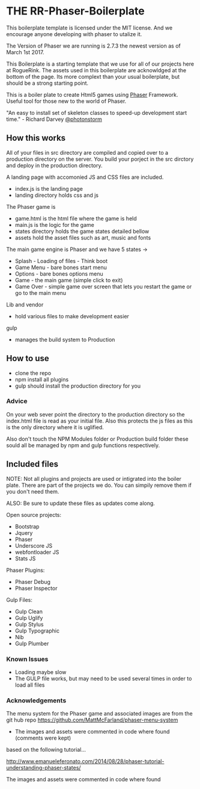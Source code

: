 # THE RR-Phaser-Boilerplate

This boilerplate template is licensed under the MIT license. And we encourage anyone developing with phaser to utalize it.

The Version of Phaser we are running is 2.7.3 the newest version as of March 1st 2017.

This Boilerplate is a starting template that we use for all of our projects here at RogueRink.
The assets used in this boilerplate are acknowldged at the bottom of the page.
Its more complext than your usual boilerplate, but should be a strong starting point. 

This is a boiler plate to create Html5 games using [Phaser](http://phaser.io/) Framework. Useful tool for those new to the world of Phaser.

"An easy to install set of skeleton classes to speed-up development start time." - Richard Darvey [@photonstorm](https://twitter.com/photonstorm)

## How this works

All of your files in src directory are compiled and copied over to a production directory on the server. You build your porject in the src dirctory and deploy in the production directory.

A landing page with accomonied JS and CSS files are included.
- index.js is the landing page
- landing directory holds css and js

The Phaser game is 
- game.html is the html file where the game is held
- main.js is the logic for the game
- states directory holds the game states detailed bellow
- assets hold the asset files such as art, music and fonts

The main game engine is Phaser and we have 5 states ->
- Splash - Loading of files - Think boot
- Game Menu - bare bones start menu
- Options - bare bones options menu
- Game - the main game (simple click to exit)
- Game Over - simple game over screen that lets you restart the game or go to the main menu

Lib and vendor
- hold various files to make development easier

gulp 
- manages the build system to Production

## How to use

- clone the repo
- npm install all plugins
- gulp should install the production directory for you

### Advice

On your web sever point the directory to the production directory so the index.html file is read as your initial file. Also this protects the js files as this is the only directory where it is uglified.

Also don't touch the NPM Modules folder or Production build folder these sould all be managed by npm and gulp functions respectively.


## Included files

NOTE: Not all plugins and projects are used or intigrated into the boiler plate. There are part of the projects we do. You can simpily remove them if you don't need them.

ALSO: Be sure to update these files as updates come along.

Open source projects:

- Bootstrap
- Jquery
- Phaser
- Underscore JS
- webfontloader JS
- Stats JS

Phaser Plugins:
- Phaser Debug
- Phaser Inspector


Gulp Files:
- Gulp Clean
- Gulp Uglify
- Gulp Stylus
- Gulp Typographic
- Nib
- Gulp Plumber

### Known Issues

  - Loading maybe slow
  - The GULP file works, but may need to be used several times in order to load all files


### Acknowledgements
The menu system for the Phaser game and associated images are from
the git hub repo https://github.com/MattMcFarland/phaser-menu-system
- The images and assets were commented in code where found (comments were kept)


based on the following tutorial...

http://www.emanueleferonato.com/2014/08/28/phaser-tutorial-understanding-phaser-states/

The images and assets were commented in code where found

